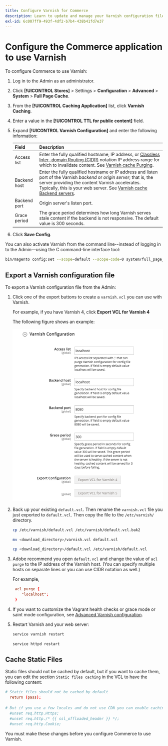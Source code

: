 ```yaml
---
title: Configure Varnish for Commerce
description: Learn to update and manage your Varnish configuration file for the Commerce application.
exl-id: 6c007ff9-493f-4df2-b7b4-438b41fd7e37
---
```

# Configure the Commerce application to use Varnish

To configure Commerce to use Varnish:

1. Log in to the Admin as an administrator.
1. Click **[!UICONTROL Stores]** > Settings > **Configuration** > **Advanced** > **System** > **Full Page Cache**.
1. From the **[!UICONTROL Caching Application]** list, click **Varnish Caching**.
1. Enter a value in the **[!UICONTROL TTL for public content]** field.
1. Expand **[!UICONTROL Varnish Configuration]** and enter the following information:

   | Field | Description |
   | ----- | ----------- |
   | Access list | Enter the fully qualified hostname, IP address, or [Classless Inter-domain Routing (CIDR)](https://www.digitalocean.com/community/tutorials/understanding-ip-addresses-subnets-and-cidr-notation-for-networking) notation IP address range for which to invalidate content. See [Varnish cache Purging](https://varnish-cache.org/docs/3.0/tutorial/purging.html). |
   | Backend host | Enter the fully qualified hostname or IP address and listen port of the Varnish _backend_ or _origin server_; that is, the server providing the content Varnish accelerates. Typically, this is your web server. See [Varnish cache Backend servers](https://www.varnish-cache.org/docs/trunk/users-guide/vcl-backends.html). |
   | Backend port | Origin server's listen port. |
   | Grace period | The grace period determines how long Varnish serves stale content if the backend is not responsive. The default value is 300 seconds. |

1. Click **Save Config**.

You can also activate Varnish from the command line--instead of logging in to the Admin—using the C command-line interface tool:

```bash
bin/magento config:set --scope=default --scope-code=0 system/full_page_cache/caching_application 2
```

## Export a Varnish configuration file

To export a Varnish configuration file from the Admin:

1. Click one of the export buttons to create a `varnish.vcl` you can use with Varnish.

   For example, if you have Varnish 4, click **Export VCL for Varnish 4**

   The following figure shows an example:

   ![Configure Commerce to use Varnish in the Admin](../../assets/configuration/varnish-admin-22.png)

1. Back up your existing `default.vcl`. Then rename the `varnish.vcl` file you just exported to `default.vcl`. Then copy the file to the `/etc/varnish/` directory.

   ```bash
   cp /etc/varnish/default.vcl /etc/varnish/default.vcl.bak2
   ```

   ```bash
   mv <download_directory>/varnish.vcl default.vcl
   ```

   ```bash
   cp <download_directory>/default.vcl /etc/varnish/default.vcl
   ```

1. Adobe recommend you open `default.vcl` and change the value of `acl purge` to the IP address of the Varnish host. (You can specify multiple hosts on separate lines or you can use CIDR notation as well.)

   For example,

   ```conf
    acl purge {
       "localhost";
    }
   ```

1. If you want to customize the Vagrant health checks or grace mode or saint mode configuration, see [Advanced Varnish configuration](config-varnish-advanced.md).

1. Restart Varnish and your web server:

   ```bash
   service varnish restart
   ```

   ```bash
   service httpd restart
   ```

## Cache Static Files

Static files should not be cached by default, but if you want to cache them, you can edit the section `Static files caching` in the VCL to have the following content:

```conf
# Static files should not be cached by default
  return (pass);

# But if you use a few locales and do not use CDN you can enable caching static files by commenting previous line (#return (pass);) and uncommenting next 3 lines
  #unset req.http.Https;
  #unset req.http./* {{ ssl_offloaded_header }} */;
  #unset req.http.Cookie;
```

You must make these changes before you configure Commerce to use Varnish.
